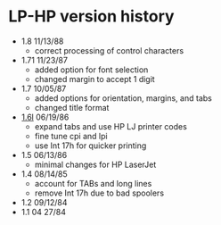 # LP-HP version history

- 1.8 11/13/88
  - correct processing of control characters
- 1.71 11/23/87
  - added option for font selection
  - changed margin to accept 1 digit
- 1.7 10/05/87
  - added options for orientation, margins, and tabs
  - changed title format
- [1.6l](1.6l) 06/19/86
  - expand tabs and use HP LJ printer codes
  - fine tune cpi and lpi
  - use Int 17h for quicker printing
- 1.5 06/13/86
  - minimal changes for HP LaserJet
- 1.4 08/14/85
  - account for TABs and long lines
  - remove Int 17h due to bad spoolers
- 1.2 09/12/84
- 1.1 04 27/84
